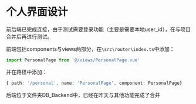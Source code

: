# 个人界面设计

前后端已完成连接，由于测试需要登录功能（主要是需要本地user_id），在与项目合并后再进行测试。

前端包括components与views两部分，在`\src\router\index.ts`中添加：

```typescript
import PersonalPage from '@/views/PersonalPage.vue'
```

并在路径中添加：

```typescript
{ path: '/personal', name: 'PersonalPage', component: PersonalPage}
```

后端位于文件夹DB_Backend中，已经在昨天与其他功能完成了合并
